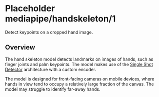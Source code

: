 # Placeholder mediapipe/handskeleton/1

Detect keypoints on a cropped hand image.

<!-- module-type: image-object-detection -->
<!-- fine-tunable: false -->
<!-- network-architecture: SSD -->

## Overview

The hand skeleton model detects landmarks on images of hands, such as finger
joints and palm keypoints. The model makes use of the
[Single Shot Detector](https://arxiv.org/abs/1512.02325) architecture with a
custom encoder.

The model is designed for front-facing cameras on mobile devices, where hands in
view tend to occupy a relatively large fraction of the canvas. The model may
struggle to identify far-away hands.

